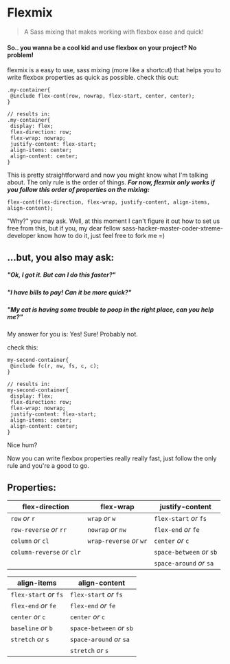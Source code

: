 # Flexmix
> A Sass mixing that makes working with flexbox ease and quick!

#### So.. you wanna be a cool kid and use flexbox on your project? No problem!

flexmix is a easy to use, sass mixing (more like a shortcut) that helps you to write flexbox properties as quick as possible. check this out:

	.my-container{
	 @include flex-cont(row, nowrap, flex-start, center, center);
	}

	// results in:
	.my-container{
	 display: flex;
	 flex-direction: row;
	 flex-wrap: nowrap;
	 justify-content: flex-start;
	 align-items: center;
	 align-content: center;
	}


This is pretty straightforward and now you might know what I'm talking about. The only rule is the order of things. ***For now, flexmix only works if you follow this order of properties on the mixing:***

	flex-cont(flex-direction, flex-wrap, justify-content, align-items, align-content);

"Why?" you may ask. Well, at this moment I can't figure it out how to set us free from this, but if you, my dear fellow sass-hacker-master-coder-xtreme-developer know how to do it, just feel free to fork me =)

## ...but, you also may ask:
##### "Ok, I got it. But can I do this faster?"
##### "I have bills to pay! Can it be more quick?"
##### "My cat is having some trouble to poop in the right place, can you help me?"

My answer for you is: Yes! Sure! Probably not.

check this:

	my-second-container{			
	 @include fc(r, nw, fs, c, c);
	}

	// results in:
	my-second-container{
	 display: flex;
	 flex-direction: row;
	 flex-wrap: nowrap;
	 justify-content: flex-start;
	 align-items: center;
	 align-content: center;
	}

Nice hum?

Now you can write flexbox properties really really fast, just follow the only rule and you're a good to go.

## Properties:

| flex-direction					| flex-wrap							| justify-content 			|
| ------------- 					| -------------					|	-----------						|
| `row` *or* `r`  						| `wrap` *or* `w`						| `flex-start` *or* `fs`		|
| `row-reverse` *or* `rr`			| `nowrap` *or* `nw`				|	`flex-end` *or* `fe`			|
| `column` *or* `cl`					|	`wrap-reverse` *or* `wr`	|	`center` *or* `c`					|
| `column-reverse` *or* `clr`	|												|	`space-between` *or* `sb`	|
|													|												|	`space-around` *or* `sa`	|

| align-items							| align-content					|
| ------------- 					| -------------					|
| `flex-start` *or* `fs`  		| `flex-start` *or* `fs`		|
| `flex-end` *or* `fe`				|	`flex-end` *or* `fe`			|
| `center` *or* `c`						|	`center` *or* `c`					|
| `baseline` *or* `b`					|	`space-between` *or* `sb`	|
|	`stretch`	*or*  `s`					|	`space-around` *or* `sa`	|
|													|	`stretch`	*or*  `s`				|
